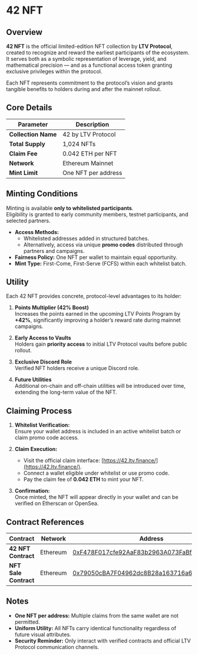 # 42 NFT

## Overview

**42 NFT** is the official limited-edition NFT collection by **LTV Protocol**, created to recognize and reward the earliest participants of the ecosystem.  
It serves both as a symbolic representation of leverage, yield, and mathematical precision — and as a functional access token granting exclusive privileges within the protocol.

Each NFT represents commitment to the protocol’s vision and grants tangible benefits to holders during and after the mainnet rollout.

## Core Details

| Parameter | Description |
|------------|--------------|
| **Collection Name** | 42 by LTV Protocol |
| **Total Supply** | 1,024 NFTs |
| **Claim Fee** | 0.042 ETH per NFT |
| **Network** | Ethereum Mainnet |
| **Mint Limit** | One NFT per address |

## Minting Conditions

Minting is available **only to whitelisted participants**.  
Eligibility is granted to early community members, testnet participants, and selected partners.

- **Access Methods:**
  - Whitelisted addresses added in structured batches.
  - Alternatively, access via unique **promo codes** distributed through partners and campaigns.
- **Fairness Policy:** One NFT per wallet to maintain equal opportunity.
- **Mint Type:** First-Come, First-Serve (FCFS) within each whitelist batch.

## Utility

Each 42 NFT provides concrete, protocol-level advantages to its holder:

1. **Points Multiplier (42% Boost)**  
   Increases the points earned in the upcoming LTV Points Program by **+42%**, significantly improving a holder’s reward rate during mainnet campaigns.

2. **Early Access to Vaults**  
   Holders gain **priority access** to initial LTV Protocol vaults before public rollout.

3. **Exclusive Discord Role**  
   Verified NFT holders receive a unique Discord role.

4. **Future Utilities**  
   Additional on-chain and off-chain utilities will be introduced over time, extending the long-term value of the NFT.

## Claiming Process

1. **Whitelist Verification:**  
   Ensure your wallet address is included in an active whitelist batch or claim promo code access.

2. **Claim Execution:**  
   - Visit the official claim interface: [https://42.ltv.finance/](https://42.ltv.finance/).  
   - Connect a wallet eligible under whitelist or use promo code.  
   - Pay the claim fee of **0.042 ETH** to mint your NFT.

3. **Confirmation:**  
   Once minted, the NFT will appear directly in your wallet and can be verified on Etherscan or OpenSea.

## Contract References

| Contract | Network | Address |
|-----------|----------|----------|
| **42 NFT Contract** | Ethereum | [0xF478F017cfe92AaF83b2963A073FaBf5A5cD0244](https://etherscan.io/address/0xF478F017cfe92AaF83b2963A073FaBf5A5cD0244#readProxyContract) |
| **NFT Sale Contract** | Ethereum | [0x79050cBA7F04962dc8B28a163716a62769d3c0D7](https://etherscan.io/address/0x79050cBA7F04962dc8B28a163716a62769d3c0D7#readProxyContract) |

## Notes

- **One NFT per address:** Multiple claims from the same wallet are not permitted.  
- **Uniform Utility:** All NFTs carry identical functionality regardless of future visual attributes.  
- **Security Reminder:** Only interact with verified contracts and official LTV Protocol communication channels.
